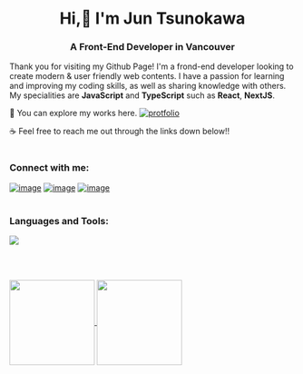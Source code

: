 <h1 align="center">Hi,👋 I'm Jun Tsunokawa</h1>
<h3 align="center">A Front-End Developer in Vancouver</h3>
  
Thank you for visiting my Github Page! I'm a frond-end developer looking to create modern & user friendly web contents.
I have a passion for learning and improving my coding skills, as well as sharing knowledge with others.  
My specialities are **JavaScript** and **TypeScript** such as **React**, **NextJS**.


🚀 You can explore my works here.  <a href="https://jun-tsunokawa-portfolio.vercel.app/" target="_blank">   <img src="https://img.shields.io/badge/Portfolio-9cf?style=for-the-badge" alt="protfolio" /></a> 
  
☕️ Feel free to reach me out through the links down below!!
<br />
<br />
<h3 align="left">Connect with me:</h3>

<a href="https://jun-tsunokawa-portfolio.vercel.app/" target="_blank">![image](https://img.shields.io/badge/LinkedIn-0077B5?style=for-the-badge&logo=linkedin&logoColor=white)</a>
<a href="https://jun-tsunokawa-portfolio.vercel.app/" target="_blank">![image](https://img.shields.io/badge/Medium-12100E?style=for-the-badge&logo=medium&logoColor=white)</a>
<a href="mailto: jun55tsuno@gmail.com">![image](https://img.shields.io/badge/Gmail-D14836?style=for-the-badge&logo=gmail&logoColor=white)</a>
<br />
<br />
<h3 align="left">Languages and Tools:</h3>
<a href="https://skillicons.dev">
    <img src="https://skillicons.dev/icons?i=html,css,js,ts,react,next,redux,graphql,tailwind,sass,materialui,bootstrap,nodejs,express,mongo,firebase,docker" />
 </a>

<br><br>
<p><a href="https://github.com/anuraghazra/github-readme-stats">
  <img align="center" height="150px" src="https://github-readme-stats.vercel.app/api?username=jun-tsuno&count_private=true&theme=dark&show_icons=true&hide=contribs" />
</a>
<a href="https://github.com/anuraghazra/convoychat">
  <img align="center" height="150px" src="https://github-readme-stats.vercel.app/api/top-langs/?username=jun-tsuno&layout=compact&theme=dark&langs_count=5" />
</a></p>
 

